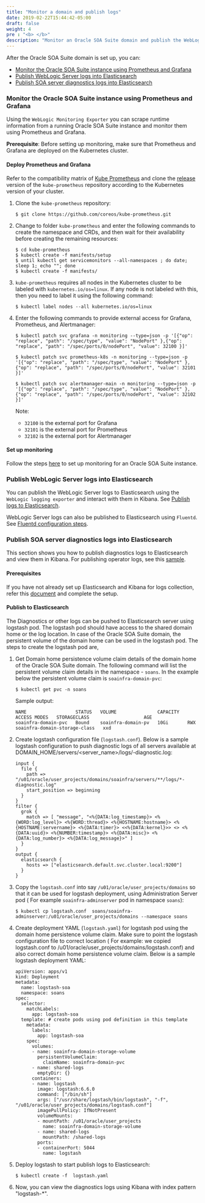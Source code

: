 ```yaml
---
title: "Monitor a domain and publish logs"
date: 2019-02-22T15:44:42-05:00
draft: false
weight: 4
pre : "<b> </b>"
description: "Monitor an Oracle SOA Suite domain and publish the WebLogic Server logs to Elasticsearch."
---
```


After the Oracle SOA Suite domain is set up, you can:

* [Monitor the Oracle SOA Suite instance using Prometheus and Grafana](#monitor-the-oracle-soa-suite-instance-using-prometheus-and-grafana)
* [Publish WebLogic Server logs into Elasticsearch](#publish-weblogic-server-logs-into-elasticsearch)
* [Publish SOA server diagnostics logs into Elasticsearch](#publish-soa-server-diagnostics-logs-into-elasticsearch)


### Monitor the Oracle SOA Suite instance using Prometheus and Grafana
Using the `WebLogic Monitoring Exporter` you can scrape runtime information from a running Oracle SOA Suite instance and monitor them using Prometheus and Grafana.

**Prerequisite**: Before setting up monitoring, make sure that Prometheus and Grafana are deployed on the Kubernetes cluster.

#### Deploy Prometheus and Grafana

Refer to the compatibility matrix of [Kube Prometheus](https://github.com/coreos/kube-prometheus#kubernetes-compatibility-matrix) and clone the [release](https://github.com/coreos/kube-prometheus/releases) version of the `kube-prometheus` repository according to the Kubernetes version of your cluster.

1. Clone the `kube-prometheus` repository:
    ```
    $ git clone https://github.com/coreos/kube-prometheus.git
    ```

1. Change to folder `kube-prometheus` and enter the following commands to create the namespace and CRDs, and then wait for their availability before creating the remaining resources:

    ```
    $ cd kube-prometheus
    $ kubectl create -f manifests/setup
    $ until kubectl get servicemonitors --all-namespaces ; do date; sleep 1; echo ""; done
    $ kubectl create -f manifests/
    ```

1. `kube-prometheus` requires all nodes in the Kubernetes cluster to be labeled with `kubernetes.io/os=linux`. If any node is not labeled with this, then you need to label it using the following command:

    ```
    $ kubectl label nodes --all kubernetes.io/os=linux
    ```

1. Enter the following commands to provide external access for Grafana, Prometheus, and Alertmanager:

    ```
    $ kubectl patch svc grafana -n monitoring --type=json -p '[{"op": "replace", "path": "/spec/type", "value": "NodePort" },{"op": "replace", "path": "/spec/ports/0/nodePort", "value": 32100 }]'

    $ kubectl patch svc prometheus-k8s -n monitoring --type=json -p '[{"op": "replace", "path": "/spec/type", "value": "NodePort" },{"op": "replace", "path": "/spec/ports/0/nodePort", "value": 32101 }]'

    $ kubectl patch svc alertmanager-main -n monitoring --type=json -p '[{"op": "replace", "path": "/spec/type", "value": "NodePort" },{"op": "replace", "path": "/spec/ports/0/nodePort", "value": 32102 }]'
    ```

    Note:
    * `32100` is the external port for Grafana
    * `32101` is the external port for Prometheus
    * `32102` is the external port for Alertmanager

#### Set up monitoring
Follow the steps [here](https://github.com/oracle/weblogic-monitoring-exporter) to set up monitoring for an Oracle SOA Suite instance.

### Publish WebLogic Server logs into Elasticsearch

You can publish the WebLogic Server logs to Elasticsearch using the `WebLogic logging exporter` and interact with them in Kibana.
See [Publish logs to Elasticsearch](https://github.com/oracle/weblogic-logging-exporter).

WebLogic Server logs can also be published to Elasticsearch using `Fluentd`. See [Fluentd configuration steps](https://oracle.github.io/weblogic-kubernetes-operator/samples/simple/elastic-stack/weblogic-domain/).

### Publish SOA server diagnostics logs into Elasticsearch

This section shows you how to publish diagnostics logs to Elasticsearch and view them in Kibana. For publishing operator logs, see this [sample](https://oracle.github.io/weblogic-kubernetes-operator/samples/simple/elastic-stack/operator/).

#### Prerequisites

If you have not already set up Elasticsearch and Kibana for logs collection, refer this [document](https://github.com/oracle/weblogic-kubernetes-operator/blob/master/kubernetes/samples/scripts/elasticsearch-and-kibana/README.md) and complete the setup.

#### Publish to Elasticsearch

The Diagnostics or other logs can be pushed to Elasticsearch server using logstash pod. The logstash pod should have access to the shared domain home or the log location. In case of the Oracle SOA Suite domain, the persistent volume of the domain home can be used in the logstash pod. The steps to create the logstash pod are,

1. Get Domain home persistence volume claim details of the domain home of the Oracle SOA Suite domain. The following command will list the persistent volume claim details in the namespace - `soans`. In the example below the persistent volume claim is `soainfra-domain-pvc`:
   ```
   $ kubectl get pvc -n soans   
   ```

   Sample output:
   ```
   NAME                  STATUS   VOLUME               CAPACITY   ACCESS MODES   STORAGECLASS                    AGE
   soainfra-domain-pvc   Bound    soainfra-domain-pv   10Gi       RWX            soainfra-domain-storage-class   xxd
   ```

1. Create logstash configuration file (`logstash.conf`). Below is a sample logstash configuration to push diagnostic logs of all servers available at DOMAIN_HOME/servers/<server_name>/logs/<Server Name>-diagnostic.log:

    ```
    input {                                                                                                                
      file {                                                                                                               
        path => "/u01/oracle/user_projects/domains/soainfra/servers/**/logs/*-diagnostic.log"                                          
        start_position => beginning                                                                                        
      }                                                                                                                    
    }                                                                                                                         
    filter {                                                                                                               
      grok {                                                                                                               
        match => [ "message", "<%{DATA:log_timestamp}> <%{WORD:log_level}> <%{WORD:thread}> <%{HOSTNAME:hostname}> <%{HOSTNAME:servername}> <%{DATA:timer}> <<%{DATA:kernel}>> <> <%{DATA:uuid}> <%{NUMBER:timestamp}> <%{DATA:misc}> <%{DATA:log_number}> <%{DATA:log_message}>" ]                                                                                        
      }                                                                                                                    
    }                                                                                                                         
    output {                                                                                                               
      elasticsearch {                                                                                                      
        hosts => ["elasticsearch.default.svc.cluster.local:9200"]                                                          
      }                                                                                                                    
    }
    ```

1. Copy the `logstash.conf` into say `/u01/oracle/user_projects/domains` so that it can be used for logstash deployment, using Administration Server pod ( For example `soainfra-adminserver` pod in namespace `soans`):

   ```
   $ kubectl cp logstash.conf  soans/soainfra-adminserver:/u01/oracle/user_projects/domains --namespace soans
   ```

1. Create deployment YAML (`logstash.yaml`) for logstash pod using the domain home persistence volume claim. Make sure to point the logstash configuration file to correct location ( For example: we copied logstash.conf to /u01/oracle/user_projects/domains/logstash.conf) and also correct domain home persistence volume claim. Below is a sample logstash deployment YAML:

    ```
    apiVersion: apps/v1
    kind: Deployment
    metadata:
      name: logstash-soa
      namespace: soans
    spec:
      selector:
        matchLabels:
          app: logstash-soa
      template: # create pods using pod definition in this template
        metadata:
          labels:
            app: logstash-soa
        spec:
          volumes:
          - name: soainfra-domain-storage-volume
            persistentVolumeClaim:
              claimName: soainfra-domain-pvc
          - name: shared-logs
            emptyDir: {}
          containers:
          - name: logstash
            image: logstash:6.6.0
            command: ["/bin/sh"]
            args: ["/usr/share/logstash/bin/logstash", "-f", "/u01/oracle/user_projects/domains/logstash.conf"]
            imagePullPolicy: IfNotPresent
            volumeMounts:
            - mountPath: /u01/oracle/user_projects
              name: soainfra-domain-storage-volume
            - name: shared-logs
              mountPath: /shared-logs
            ports:
            - containerPort: 5044
              name: logstash
    ```


1. Deploy logstash to start publish logs to Elasticsearch:

   ```
   $ kubectl create -f  logstash.yaml
   ```

1. Now, you can view the diagnostics logs using Kibana with index pattern "logstash-*".
